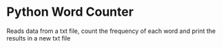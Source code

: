 # Python Word Counter
 Reads data from a txt file, count the frequency of each word and print the results in a new txt file
